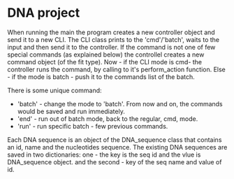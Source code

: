 # DNA project

When running the main the program creates a new controller object and send it to a new CLI.
The CLI class prints to the 'cmd'/'batch', waits to the input and then send it to the controller.
If the command is not one of few special commands (as explained below) the controllel creates a new command object (of the fit type).
Now - if the CLI mode is cmd- the controller runs the command, by calling to it's perform_action function.
Else - if the mode is batch - push it to the commands list of the batch.

There is some unique command:
* 'batch' - change the mode to 'batch'. From now and on, the commands would be saved and run immediately.
* 'end' - run out of batch mode, back to the regular, cmd, mode.
* 'run' - run specific batch - few previous commands.

Each DNA sequence is an object of the DNA_sequence class that contains an id, name and the nucleotides sequence.
The existing DNA sequences are saved in two dictionaries:
one - the key is the seq id and the vlue is DNA_sequence object.
and the second - key of the seq name and value of id.
